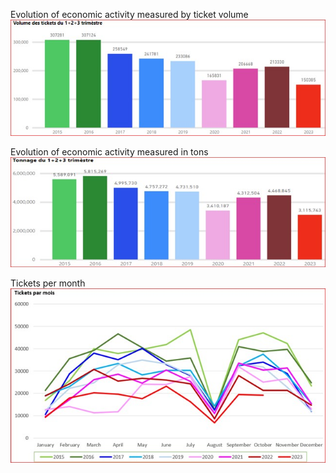 Evolution of economic activity measured by ticket volume
![1 Ticket volume](<1 Ticket volume.jpg>)

Evolution of economic activity measured in tons
![](<2 Volume in tons.jpg>)

Tickets per month
![](<3 Tickets per month.jpg>)